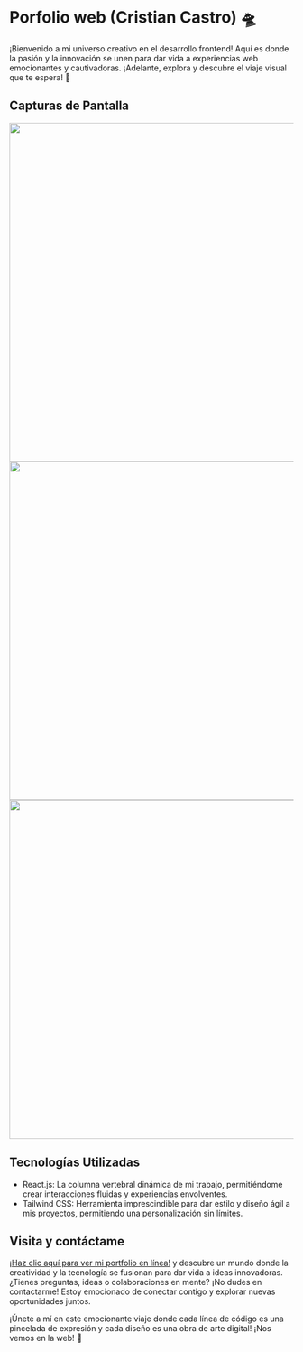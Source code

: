 # Porfolio web (Cristian Castro) 🛸 
¡Bienvenido a mi universo creativo en el desarrollo frontend! Aquí es donde la pasión y la innovación se unen para dar vida a experiencias web emocionantes y cautivadoras. ¡Adelante, explora y descubre el viaje visual que te espera! 🌟


## Capturas de Pantalla
<img align="center" width="600" src="https://github.com/Cristian-DW/layout/blob/main/porfolio-ones.JPG" />
<img align="center" width="600" src="https://github.com/Cristian-DW/layout/blob/main/porfolio-one.JPG" />
<img align="center" width="600" src="https://github.com/Cristian-DW/layout/blob/main/Poroflio-two.JPG" />

## Tecnologías Utilizadas

- React.js: La columna vertebral dinámica de mi trabajo, permitiéndome crear interacciones fluidas y experiencias envolventes.
- Tailwind CSS: Herramienta imprescindible para dar estilo y diseño ágil a mis proyectos, permitiendo una personalización sin límites.

## Visita y contáctame  


[¡Haz clic aquí para ver mi portfolio en línea!](https://cristiancastro.netlify.app/) y descubre un mundo donde la creatividad y la tecnología se fusionan para dar vida a ideas innovadoras. ¿Tienes preguntas, ideas o colaboraciones en mente? ¡No dudes en contactarme! Estoy emocionado de conectar contigo y explorar nuevas oportunidades juntos.

¡Únete a mí en este emocionante viaje donde cada línea de código es una pincelada de expresión y cada diseño es una obra de arte digital! ¡Nos vemos en la web! 🤩




